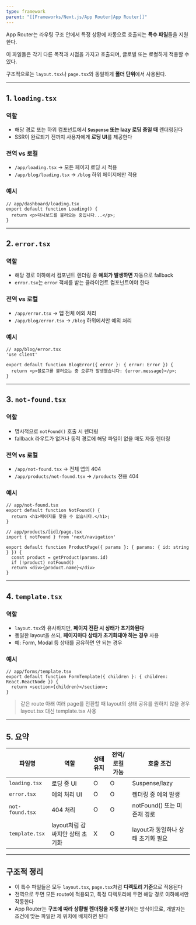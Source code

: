 ```yaml
---
type: framework
parent: "[[Frameworks/Next.js/App Router|App Router]]"
---
```

App Router는 라우팅 구조 안에서 특정 상황에 자동으로 호출되는 **특수 파일**들을 지원한다.

이 파일들은 각기 다른 목적과 시점을 가지고 호출되며, 글로벌 또는 로컬하게 적용할 수 있다.

구조적으로는 `layout.tsx`나 `page.tsx`와 동일하게 **폴더 단위**에서 사용된다.

---

## 1. `loading.tsx`

### 역할

- 해당 경로 또는 하위 컴포넌트에서 **`Suspense` 또는 lazy 로딩 중일 때** 렌더링된다
- SSR이 완료되기 전까지 사용자에게 **로딩 UI**를 제공한다

### 전역 vs 로컬

- `/app/loading.tsx` → 모든 페이지 로딩 시 적용
- `/app/blog/loading.tsx` → `/blog` 하위 페이지에만 적용

### 예시

```tsx
// app/dashboard/loading.tsx
export default function Loading() {
  return <p>대시보드를 불러오는 중입니다...</p>;
}

```

---

## 2. `error.tsx`

### 역할

- 해당 경로 이하에서 컴포넌트 렌더링 중 **예외가 발생하면** 자동으로 fallback
- `error.tsx`는 `error` 객체를 받는 클라이언트 컴포넌트여야 한다

### 전역 vs 로컬

- `/app/error.tsx` → 앱 전체 예외 처리
- `/app/blog/error.tsx` → `/blog` 하위에서만 예외 처리

### 예시

```tsx
// app/blog/error.tsx
'use client'

export default function BlogError({ error }: { error: Error }) {
  return <p>블로그를 불러오는 중 오류가 발생했습니다: {error.message}</p>;
}

```

---

## 3. `not-found.tsx`

### 역할

- 명시적으로 `notFound()` 호출 시 렌더링
- fallback 라우트가 없거나 동적 경로에 해당 파일이 없을 때도 자동 렌더링

### 전역 vs 로컬

- `/app/not-found.tsx` → 전체 앱의 404
- `/app/products/not-found.tsx` → `/products` 전용 404

### 예시

```tsx
// app/not-found.tsx
export default function NotFound() {
  return <h1>페이지를 찾을 수 없습니다.</h1>;
}

```

```tsx
// app/products/[id]/page.tsx
import { notFound } from 'next/navigation'

export default function ProductPage({ params }: { params: { id: string } }) {
  const product = getProduct(params.id)
  if (!product) notFound()
  return <div>{product.name}</div>
}

```

---

## 4. `template.tsx`

### 역할

- `layout.tsx`와 유사하지만, **페이지 전환 시 상태가 초기화된다**
- 동일한 layout을 쓰되, **페이지마다 상태가 초기화돼야 하는 경우** 사용
- 예: Form, Modal 등 상태를 공유하면 안 되는 경우

### 예시

```tsx
// app/forms/template.tsx
export default function FormTemplate({ children }: { children: React.ReactNode }) {
  return <section>{children}</section>;
}

```

> 같은 route 아래 여러 page를 전환할 때 layout의 상태 공유를 원하지 않을 경우 layout.tsx 대신 template.tsx 사용

---

## 5. 요약

|파일명|역할|상태 유지|전역/로컬 가능|호출 조건|
|---|---|---|---|---|
|`loading.tsx`|로딩 중 UI|O|O|Suspense/lazy|
|`error.tsx`|예외 처리 UI|O|O|렌더링 중 예외 발생|
|`not-found.tsx`|404 처리|O|O|notFound() 또는 미존재 경로|
|`template.tsx`|layout처럼 감싸지만 상태 초기화|X|O|layout과 동일하나 상태 초기화 필요|

---

## 구조적 정리

- 이 특수 파일들은 모두 `layout.tsx`, `page.tsx`처럼 **디렉토리 기준**으로 적용된다
- 전역으로 두면 모든 route에 적용되고, 특정 디렉토리에 두면 해당 경로 이하에서만 작동한다
- App Router는 **구조에 따라 상황별 렌더링을 자동 분기**하는 방식이므로, 개발자는 조건에 맞는 파일만 제 위치에 배치하면 된다